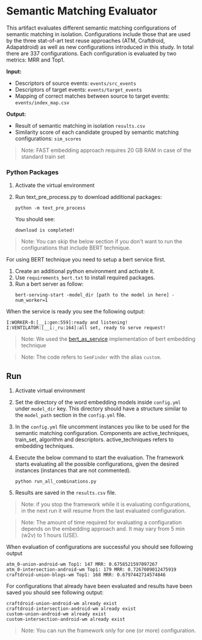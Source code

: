 # Semantic Matching Evaluator

This artifact evaluates different semantic matching configurations of semantic matching in isolation.
Configurations include those that are used by the three stat-of-art test reuse approaches (ATM, Craftdroid, Adapatdroid) as well as new configurations introduced in this study.
In total there are 337 configurations.
Each configuration is evaluated by two metrics: MRR and Top1.

**Input:**
- Descriptors of source events: `events/src_events`
- Descriptors of target events: `events/target_events`
- Mapping of correct matches between source to target events: `events/index_map.csv`

**Output:**
- Result of semantic matching in isolation `results.csv`
- Similarity score of each candidate grouped by semantic matching configurations: `sim_scores`


> Note: FAST embedding approach requires 20 GB RAM in case of the standard train set
 
### Python Packages
1. Activate the virtual environment
1. Run text_pre_process.py to download additional packages:
    ```
    python -m text_pre_process
    ```
    You should see:
    
    ```
    download is completed!
    ```
 
 
> Note: You can skip the below section if you don't want to run the configurations that include BERT technique. 
 
For using BERT technique you need to setup a bert service first.
1. Create an additional python environment and activate it.
1. Use `requirements_bert.txt` to install required packages.
1. Run a bert server as follow:
    ```
    bert-serving-start -model_dir [path to the model in here] -num_worker=1
    ```
When the service is ready you see the following output:
 
```
I:WORKER-0:[__i:gen:559]:ready and listening!
I:VENTILATOR:[__i:_ru:164]:all set, ready to serve request!
```
 
> Note: We used the [bert_as_service](https://github.com/hanxiao/bert-as-service) implementation of bert embedding technique

> Note: The code refers to `SemFinder` with the alias `custom`.
 
 
 
## Run
 
1. Activate virtual environment
 
1. Set the directory of the word embedding models inside `config.yml` under `model_dir` key. This directory should have a structure similar to the `model_path` section in the `config.yml` file.
 
1. In the `config.yml` file uncomment instances you like to be used for the semantic matching configuration. Components are active_techniques, train_set, algorithm and descriptors. active_techniques refers to embedding techniques.
 
1. Execute the below command to start the evaluation. The framework starts evaluating all the possible configurations, given the desired instances (instances that are not commented).
 
   ```
   python run_all_combinations.py
   ```
1. Results are saved in the `results.csv` file.
 
> Note: if you stop the framework while it is evaluating configurations, in the next run it will resume from the last evaluated configuration.
 
> Note:  The amount of time required for evaluating a configuration depends on the embedding approach and. It may vary from 5 min (w2v) to 1 hours (USE).
 
 
 
When evaluation of configurations are successful you should see following output
 
```
atm_0-union-android-wm Top1: 147 MRR: 0.6758521597097267
atm_0-intersection-android-wm Top1: 179 MRR: 0.7267089012475919
craftdroid-union-blogs-wm Top1: 168 MRR: 0.6797442714574846
```
 
For configurations that already have been evaluated and results have been saved you should see following output:
 
```
craftdroid-union-android-wm already exist
craftdroid-intersection-android-wm already exist
custom-union-android-wm already exist
custom-intersection-android-wm already exist
```
 
>Note: You can run the framework only for one (or more) configuration. 
 

